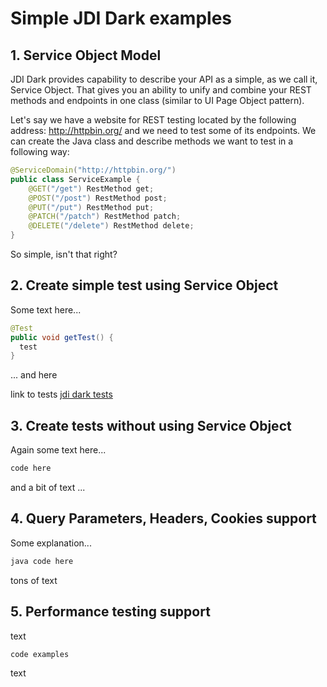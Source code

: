 # Simple JDI Dark examples
## 1. Service Object Model
JDI Dark provides capability to describe your API as a simple, as we call it, Service Object.
That gives you an ability to unify and combine your REST methods and endpoints in one class
(similar to UI Page Object pattern).

Let's say we have a website for REST testing located by the following address: http://httpbin.org/ and we need to test some of its endpoints. We can create the Java class and describe methods we want to test in a following way:

```java
@ServiceDomain("http://httpbin.org/")
public class ServiceExample { 
    @GET("/get") RestMethod get;
    @POST("/post") RestMethod post;
    @PUT("/put") RestMethod put;
    @PATCH("/patch") RestMethod patch;
    @DELETE("/delete") RestMethod delete;
}
```
So simple, isn't that right?

## 2. Create simple test using Service Object
Some text here...

```java
@Test
public void getTest() {
  test 
}
```

... and here

link to tests [jdi dark tests](https://github.com/jdi-testing/jdi-dark/tree/master/jdi-httpTests)

## 3. Create tests without using Service Object
Again some text here...
```java
code here
```
and a bit of text ...

## 4. Query Parameters, Headers, Cookies support
Some explanation...
```java
java code here
```
tons of text

## 5. Performance testing support
text
```java
code examples
```

text
